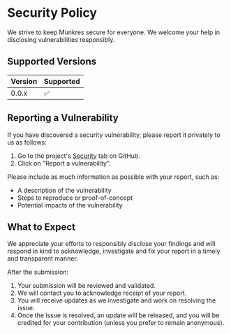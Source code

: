 # Security Policy

We strive to keep Munkres secure for everyone. We welcome your help in disclosing vulnerabilities responsibly.

## Supported Versions

| Version | Supported          |
| ------- | ------------------ |
| 0.0.x   | :white_check_mark: |

## Reporting a Vulnerability

If you have discovered a security vulnerability, please report it privately to us as follows:

1. Go to the project's [Security](https://github.com/havelessbemore/cvm/security) tab on GitHub.
2. Click on "Report a vulnerability".

Please include as much information as possible with your report, such as:

- A description of the vulnerability
- Steps to reproduce or proof-of-concept
- Potential impacts of the vulnerability

## What to Expect

We appreciate your efforts to responsibly disclose your findings and will respond in kind to acknowledge, investigate and fix your report in a timely and transparent manner.

After the submission:

1. Your submission will be reviewed and validated.
2. We will contact you to acknowledge receipt of your report.
3. You will receive updates as we investigate and work on resolving the issue.
4. Once the issue is resolved, an update will be released, and you will be credited for your contribution (unless you prefer to remain anonymous).

